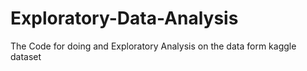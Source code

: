 # Exploratory-Data-Analysis
The Code for doing and Exploratory Analysis on the data form kaggle dataset
